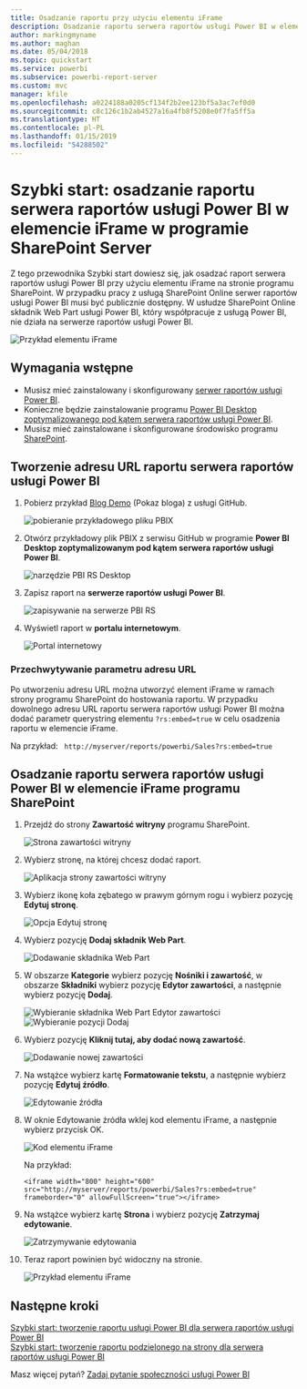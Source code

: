 ```yaml
---
title: Osadzanie raportu przy użyciu elementu iFrame
description: Osadzanie raportu serwera raportów usługi Power BI w elemencie iFrame w programie SharePoint Server
author: markingmyname
ms.author: maghan
ms.date: 05/04/2018
ms.topic: quickstart
ms.service: powerbi
ms.subservice: powerbi-report-server
ms.custom: mvc
manager: kfile
ms.openlocfilehash: a0224188a0205cf134f2b2ee123bf5a3ac7ef0d0
ms.sourcegitcommit: c8c126c1b2ab4527a16a4fb8f5208e0f7fa5ff5a
ms.translationtype: HT
ms.contentlocale: pl-PL
ms.lasthandoff: 01/15/2019
ms.locfileid: "54288502"
---
```

# <a name="quickstart-embed-a-power-bi-report-server-report-using-an-iframe-in-sharepoint-server"></a>Szybki start: osadzanie raportu serwera raportów usługi Power BI w elemencie iFrame w programie SharePoint Server

Z tego przewodnika Szybki start dowiesz się, jak osadzać raport serwera raportów usługi Power BI przy użyciu elementu iFrame na stronie programu SharePoint. W przypadku pracy z usługą SharePoint Online serwer raportów usługi Power BI musi być publicznie dostępny. W usłudze SharePoint Online składnik Web Part usługi Power BI, który współpracuje z usługą Power BI, nie działa na serwerze raportów usługi Power BI. 

![Przykład elementu iFrame](media/quickstart-embed/quickstart_embed_01.png)
## <a name="prerequisites"></a>Wymagania wstępne
* Musisz mieć zainstalowany i skonfigurowany [serwer raportów usługi Power BI](https://powerbi.microsoft.com/en-us/report-server/).
* Konieczne będzie zainstalowanie programu [Power BI Desktop zoptymalizowanego pod kątem serwera raportów usługi Power BI](install-powerbi-desktop.md).
* Musisz mieć zainstalowane i skonfigurowane środowisko programu [SharePoint](https://docs.microsoft.com/sharepoint/install/install).

## <a name="creating-the-power-bi-report-server-report-url"></a>Tworzenie adresu URL raportu serwera raportów usługi Power BI

1. Pobierz przykład [Blog Demo](https://github.com/Microsoft/powerbi-desktop-samples) (Pokaz bloga) z usługi GitHub.

    ![pobieranie przykładowego pliku PBIX](media/quickstart-embed/quickstart_embed_14.png)

2. Otwórz przykładowy plik PBIX z serwisu GitHub w programie **Power BI Desktop zoptymalizowanym pod kątem serwera raportów usługi Power BI**.

    ![narzędzie PBI RS Desktop](media/quickstart-embed/quickstart_embed_02.png)

3. Zapisz raport na **serwerze raportów usługi Power BI**. 

    ![zapisywanie na serwerze PBI RS](media/quickstart-embed/quickstart_embed_03.png)

4. Wyświetl raport w **portalu internetowym**.

    ![Portal internetowy](media/quickstart-embed/quickstart_embed_04.png)

### <a name="capturing-the-url-parameter"></a>Przechwytywanie parametru adresu URL

Po utworzeniu adresu URL można utworzyć element iFrame w ramach strony programu SharePoint do hostowania raportu. W przypadku dowolnego adresu URL raportu serwera raportów usługi Power BI można dodać parametr querystring elementu `?rs:embed=true` w celu osadzenia raportu w elemencie iFrame. 

   Na przykład:
    ``` 
    http://myserver/reports/powerbi/Sales?rs:embed=true
    ```
## <a name="embedding-a-power-bi-report-server-report-in-a-sharepoint-iframe"></a>Osadzanie raportu serwera raportów usługi Power BI w elemencie iFrame programu SharePoint

1. Przejdź do strony **Zawartość witryny** programu SharePoint.

    ![Strona zawartości witryny](media/quickstart-embed/quickstart_embed_05.png)

2. Wybierz stronę, na której chcesz dodać raport.

    ![Aplikacja strony zawartości witryny](media/quickstart-embed/quickstart_embed_06.png)

3. Wybierz ikonę koła zębatego w prawym górnym rogu i wybierz pozycję **Edytuj stronę**.

    ![Opcja Edytuj stronę](media/quickstart-embed/quickstart_embed_07.png)

4. Wybierz pozycję **Dodaj składnik Web Part**.

    ![Dodawanie składnika Web Part](media/quickstart-embed/quickstart_embed_08.png)

5. W obszarze **Kategorie** wybierz pozycję **Nośniki i zawartość**, w obszarze **Składniki** wybierz pozycję **Edytor zawartości**, a następnie wybierz pozycję **Dodaj**.

    ![Wybieranie składnika Web Part Edytor zawartości](media/quickstart-embed/quickstart_embed_09.png) ![Wybieranie pozycji Dodaj](media/quickstart-embed/quickstart_embed_091.png)

6. Wybierz pozycję **Kliknij tutaj, aby dodać nową zawartość**.

    ![Dodawanie nowej zawartości](media/quickstart-embed/quickstart_embed_10.png)

7. Na wstążce wybierz kartę **Formatowanie tekstu**, a następnie wybierz pozycję **Edytuj źródło**.

     ![Edytowanie źródła](media/quickstart-embed/quickstart_embed_11.png)

8. W oknie Edytowanie źródła wklej kod elementu iFrame, a następnie wybierz przycisk OK.

    ![Kod elementu iFrame](media/quickstart-embed/quickstart_embed_12.png)

     Na przykład:
     ```
     <iframe width="800" height="600" src="http://myserver/reports/powerbi/Sales?rs:embed=true" frameborder="0" allowFullScreen="true"></iframe>
     ```

9. Na wstążce wybierz kartę **Strona** i wybierz pozycję **Zatrzymaj edytowanie**.

    ![Zatrzymywanie edytowania](media/quickstart-embed/quickstart_embed_13.png)

10. Teraz raport powinien być widoczny na stronie.

    ![Przykład elementu iFrame](media/quickstart-embed/quickstart_embed_01.png)

## <a name="next-steps"></a>Następne kroki

[Szybki start: tworzenie raportu usługi Power BI dla serwera raportów usługi Power BI](quickstart-create-powerbi-report.md)  
[Szybki start: tworzenie raportu podzielonego na strony dla serwera raportów usługi Power BI](quickstart-create-paginated-report.md)  

Masz więcej pytań? [Zadaj pytanie społeczności usługi Power BI](https://community.powerbi.com/) 